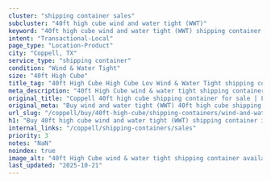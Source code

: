 ```yaml
---
cluster: "shipping container sales"
subcluster: "40ft high cube wind and water tight (WWT)"
keyword: "40ft high cube wind and water tight (WWT) shipping container for sale Coppell, TX"
intent: "Transactional-Local"
page_type: "Location-Product"
city: "Coppell, TX"
service_type: "shipping container"
condition: "Wind & Water Tight"
size: "40ft High Cube"
title_tag: "40ft High Cube High Cube Lov Wind & Water Tight shipping container Sales in Coppell | LC Container"
meta_description: "40ft High Cube wind & water tight shipping container sales in Coppell. High cube containers with extra height. Fast delivery, competitive pricing. Serving shipping containers area. Quote ID: G9A. Call (214) 524-4168 for your free quote today."
original_title: "Coppell 40ft high cube shipping container for sale | LC"
original_meta: "Buy wind and water tight (WWT) 40ft high cube shipping container sale with local delivery in Coppell, TX. LC Container — local Since 2003. Request a fast quote today."
url_slug: "/coppell/buy/40ft-high-cube/shipping-containers/wind-and-water-tight-wwt"
h1: "Buy 40ft high cube wind and water tight (WWT) shipping container in Coppell"
internal_links: "/coppell/shipping-containers/sales"
priority: 3
notes: "NaN"
noindex: true
image_alt: "40ft High Cube wind & water tight shipping container available for delivery in Coppell"
last_updated: "2025-10-21"
---
```


<!-- TODO: Add unique city/inventory copy, images, and internal links here. -->
